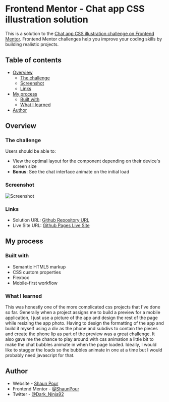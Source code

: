 # Frontend Mentor - Chat app CSS illustration solution

This is a solution to the [Chat app CSS illustration challenge on Frontend Mentor](https://www.frontendmentor.io/challenges/chat-app-css-illustration-O5auMkFqY). Frontend Mentor challenges help you improve your coding skills by building realistic projects.

## Table of contents

- [Overview](#overview)
  - [The challenge](#the-challenge)
  - [Screenshot](#screenshot)
  - [Links](#links)
- [My process](#my-process)
  - [Built with](#built-with)
  - [What I learned](#what-i-learned)
- [Author](#author)

## Overview

### The challenge

Users should be able to:

- View the optimal layout for the component depending on their device's screen size
- **Bonus**: See the chat interface animate on the initial load

### Screenshot

![Screenshot](./Screenshot.jpg)

### Links

- Solution URL: [Github Repository URL](https://github.com/ShaunPour/chat-app-illustration)
- Live Site URL: [Github Pages Live Site](https://ShaunPour.github.io/chat-app-illustration/)

## My process

### Built with

- Semantic HTML5 markup
- CSS custom properties
- Flexbox
- Mobile-first workflow

### What I learned

This was honestly one of the more complicated css projects that I've done so far. Generally when a project assigns me to build a preview for a mobile application, I just use a picture of the app and design the rest of the page while resizing
the app photo. Having to design the formatting of the app and build it myself using a div as the phone and subdivs to contain the pieces and create the phone lip as part of the preview was a great challenge. It also gave me the chance to
play around with css animation a little bit to make the chat bubbles animate in when the page loaded. Ideally, I would like to stagger the loads so the bubbles animate in one at a time but I would probably need javascript for that.

## Author

- Website - [Shaun Pour](https://www.scpour.com)
- Frontend Mentor - [@ShaunPour](https://www.frontendmentor.io/profile/ShaunPour)
- Twitter - [@Dark_Ninja92](https://www.twitter.com/Dark_Ninja92)
